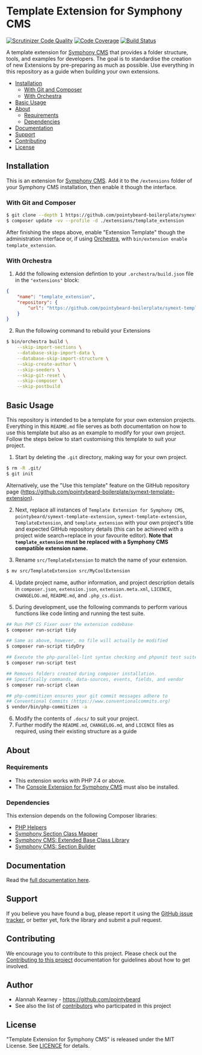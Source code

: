 # Template Extension for Symphony CMS

[![Scrutinizer Code Quality](https://scrutinizer-ci.com/g/pointybeard-boilerplate/symext-template-extension/badges/quality-score.png?b=master)](https://scrutinizer-ci.com/g/pointybeard-boilerplate/symext-template-extension/?branch=master)
[![Code Coverage](https://scrutinizer-ci.com/g/pointybeard-boilerplate/symext-template-extension/badges/coverage.png?b=master)](https://scrutinizer-ci.com/g/pointybeard-boilerplate/symext-template-extension/?branch=master)
[![Build Status](https://scrutinizer-ci.com/g/pointybeard-boilerplate/symext-template-extension/badges/build.png?b=master)](https://scrutinizer-ci.com/g/pointybeard-boilerplate/symext-template-extension/build-status/master)

A template extension for [Symphony CMS][ext-Symphony CMS] that provides a folder structure, tools, and examples for developers. The goal is to standardise the creation of new Extensions by pre-preparing as much as possible. Use everything in this repository as a guide when building your own extensions.

-   [Installation](#installation)
    -   [With Git and Composer](#with-git-and-composer)
    -   [With Orchestra](#with-orchestra)
-   [Basic Usage](#basic-usage)
-   [About](#about)
    -   [Requirements](#dependencies)
    -   [Dependencies](#dependencies)
-   [Documentation](#documentation)
-   [Support](#support)
-   [Contributing](#contributing)
-   [License](#license)

## Installation

This is an extension for [Symphony CMS][ext-Symphony CMS]. Add it to the `/extensions` folder of your Symphony CMS installation, then enable it though the interface.

### With Git and Composer

```bash
$ git clone --depth 1 https://github.com/pointybeard-boilerplate/symext-template-extension.git extensions/template_extension
$ composer update -vv --profile -d ./extensions/template_extension
```
After finishing the steps above, enable "Extension Template" though the administration interface or, if using [Orchestra][ext-Orchestra], with `bin/extension enable template_extension`.

### With Orchestra

1. Add the following extension defintion to your `.orchestra/build.json` file in the `"extensions"` block:

```json
{
    "name": "template_extension",
    "repository": {
        "url": "https://github.com/pointybeard-boilerplate/symext-template-extension.git"
    }
}
```

2. Run the following command to rebuild your Extensions

```bash
$ bin/orchestra build \
    --skip-import-sections \
    --database-skip-import-data \
    --database-skip-import-structure \
    --skip-create-author \
    --skip-seeders \
    --skip-git-reset \
    --skip-composer \
    --skip-postbuild
```

## Basic Usage

This repository is intended to be a template for your own extension projects. Everything in this `README.md` file serves as both documentation on how to use this template but also as an example to modify for your own project. Follow the steps below to start customising this template to suit your project.

1.   Start by deleting the `.git` directory, making way for your own project.

```bash
$ rm -R .git/
$ git init
```

Alternatively, use the "Use this template" feature on the GitHub repository page (<https://github.com/pointybeard-boilerplate/symext-template-extension>).

2.   Next, replace all instances of `Template Extension for Symphony CMS`, `pointybeard/symext-template-extension`, `symext-template-extension`, `TemplateExtension`, and `template_extension` with your own project's title and expected GitHub repository details (this can be achieved with a project wide search+replace in your favourite editor). **Note that `template_extension` must be replaced with a Symphony CMS compatible extension name.**

3.   Rename `src/TemplateExtension` to match the name of your extension.

```bash
$ mv src/TemplateExtension src/MyCoolExtension
```

4.   Update project name, author information, and project description details in `composer.json`, `extension.json`, `extension.meta.xml`, `LICENCE`, `CHANGELOG.md`, `README.md`, and `.php_cs.dist`.

5. During development, use the following commands to perform various functions like code linting and running the test suite.

```bash
## Run PHP CS Fixer over the extension codebase
$ composer run-script tidy

## Same as above, however, no file will actually be modified
$ composer run-script tidyDry

## Execute the php-parallel-lint syntax checking and phpunit test suite
$ composer run-script test

## Removes folders created during composer installation.
## Specifically commands, data-sources, events, fields, and vendor
$ composer run-script clean

## php-commitizen ensures your git commit messages adhere to
## Conventional Commits (https://www.conventionalcommits.org)
$ vendor/bin/php-commitizen -a
```

6. Modify the contents of `.docs/` to suit your project.
7. Further modify the `README.md`, `CHANGELOG.md`, and `LICENCE` files as required, using their existing structure as a guide

## About

### Requirements

- This extension works with PHP 7.4 or above.
- The [Console Extension for Symphony CMS][req-console] must also be installed.

### Dependencies

This extension depends on the following Composer libraries:

-   [PHP Helpers][dep-helpers]
-   [Symphony Section Class Mapper][dep-classmapper]
-   [Symphony CMS: Extended Base Class Library][dep-symphony-extended]
-   [Symphony CMS: Section Builder][dep-section-builder]

## Documentation

Read the [full documentation here][ext-docs].

## Support

If you believe you have found a bug, please report it using the [GitHub issue tracker][ext-issues],
or better yet, fork the library and submit a pull request.

## Contributing

We encourage you to contribute to this project. Please check out the [Contributing to this project][doc-CONTRIBUTING] documentation for guidelines about how to get involved.

## Author
-   Alannah Kearney - <https://github.com/pointybeard>
-   See also the list of [contributors][ext-contributor] who participated in this project

## License
"Template Extension for Symphony CMS" is released under the MIT License. See [LICENCE][doc-LICENCE] for details.

[doc-CONTRIBUTING]: https://github.com/pointybeard-boilerplate/symext-template-extension/blob/master/CONTRIBUTING.md
[doc-LICENCE]: http://www.opensource.org/licenses/MIT
[req-console]: https://github.com/pointybeard/console
[dep-helpers]: https://github.com/pointybeard/helpers
[dep-classmapper]: https://github.com/pointybeard/symphony-classmapper
[dep-symphony-extended]: https://github.com/pointybeard/symphony-extended
[dep-section-builder]: https://github.com/pointybeard/symphony-section-builder
[ext-issues]: https://github.com/pointybeard-boilerplate/symext-template-extension/issues
[ext-Symphony CMS]: http://getsymphony.com
[ext-Orchestra]: https://github.com/pointybeard/orchestra
[ext-contributor]: https://github.com/pointybeard-boilerplate/symext-template-extension/contributors
[ext-docs]: https://github.com/pointybeard-boilerplate/symext-template-extension/blob/master/.docs/toc.md

